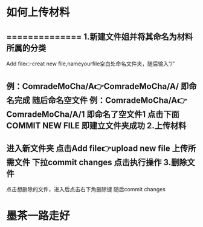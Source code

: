 # 如何上传材料
==============
1.新建文件姐并将其命名为材料所属的分类
---------------
Add file👉creat new file,nameyourfile空白处命名文件夹，随后输入“/”

例：ComradeMoCha/A👉ComradeMoCha/A/ 即命名完成 
随后命名空文件 
例：ComradeMoCha/A👉ComradeMoCha/A/1 即命名了空文件1
点击下面COMMIT NEW FILE 即建立文件夹成功
2.上传材料 
---------------
进入新文件夹 点击Add file👉upload new file 上传所需文件
下拉commit changes 点击执行操作
3.删除文件
---------------
点击想删除的文件，进入后点击右下角删除键 随后commit changes 



墨茶一路走好
======================
